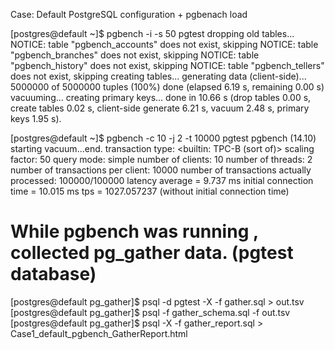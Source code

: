 Case: 
Default PostgreSQL configuration + pgbenach load


[postgres@default ~]$ pgbench -i -s 50 pgtest
dropping old tables...
NOTICE:  table "pgbench_accounts" does not exist, skipping
NOTICE:  table "pgbench_branches" does not exist, skipping
NOTICE:  table "pgbench_history" does not exist, skipping
NOTICE:  table "pgbench_tellers" does not exist, skipping
creating tables...
generating data (client-side)...
5000000 of 5000000 tuples (100%) done (elapsed 6.19 s, remaining 0.00 s)
vacuuming...
creating primary keys...
done in 10.66 s (drop tables 0.00 s, create tables 0.02 s, client-side generate 6.21 s, vacuum 2.48 s, primary keys 1.95 s).

[postgres@default ~]$ pgbench -c 10 -j 2 -t 10000 pgtest
pgbench (14.10)
starting vacuum...end.
transaction type: <builtin: TPC-B (sort of)>
scaling factor: 50
query mode: simple
number of clients: 10
number of threads: 2
number of transactions per client: 10000
number of transactions actually processed: 100000/100000
latency average = 9.737 ms
initial connection time = 10.015 ms
tps = 1027.057237 (without initial connection time)


# While pgbench was running , collected pg_gather data. (pgtest database)
[postgres@default pg_gather]$ psql -d pgtest -X -f gather.sql > out.tsv
[postgres@default pg_gather]$ psql -f gather_schema.sql -f out.tsv
[postgres@default pg_gather]$ psql -X -f gather_report.sql > Case1_default_pgbench_GatherReport.html




